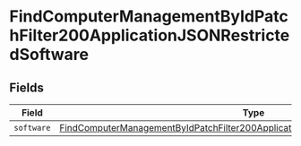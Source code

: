# FindComputerManagementByIdPatchFilter200ApplicationJSONRestrictedSoftware


## Fields

| Field                                                                                                                                                                                             | Type                                                                                                                                                                                              | Required                                                                                                                                                                                          | Description                                                                                                                                                                                       |
| ------------------------------------------------------------------------------------------------------------------------------------------------------------------------------------------------- | ------------------------------------------------------------------------------------------------------------------------------------------------------------------------------------------------- | ------------------------------------------------------------------------------------------------------------------------------------------------------------------------------------------------- | ------------------------------------------------------------------------------------------------------------------------------------------------------------------------------------------------- |
| `software`                                                                                                                                                                                        | [FindComputerManagementByIdPatchFilter200ApplicationJSONRestrictedSoftwareSoftware](../../models/operations/findcomputermanagementbyidpatchfilter200applicationjsonrestrictedsoftwaresoftware.md) | :heavy_minus_sign:                                                                                                                                                                                | N/A                                                                                                                                                                                               |
